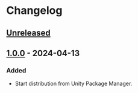 # Changelog

## [Unreleased]

## [1.0.0] - 2024-04-13
### Added
- Start distribution from Unity Package Manager.

[Unreleased]: https://github.com/shirokurohitsuji/UnityUtilities/compare/v1.0.0...HEAD
[1.0.0]: https://github.com/shirokurohitsuji/UnityUtilities/releases/tag/v1.0.0
